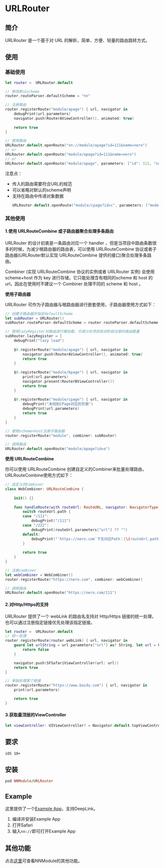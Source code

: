# URLRouter

## 简介

URLRouter 是一个基于对 URL 的解析，简单、方便、轻量的路由跳转方式。

## 使用

### 基础使用

```swift
let router =  URLRouter.default

// 修改默认scheme
router.routeParser.defaultScheme = "nn"

// 注册路由
router.registerRoute("module/apage") { url, navigator in
    debugPrint(url.parameters)
    navigator.push(RouterAViewController(), animated: true)
    
    return true
}

// 使用路由
URLRouter.default.openRoute("nn://module/apage?id=111&name=nero")
// or
URLRouter.default.openRoute("module/apage?id=111&name=nero")
// or
URLRouter.default.openRoute("module/apage", parameters: ["id": 111, "name": "nero"])
```
注意点：

+ 传入的路由需要符合URL的规范
+ 可以省略对默认的scheme声明
+ 支持在路由中传递对象数据
    ```swift
    URLRouter.default.openRoute("module/cpage?id=c", parameters: ["model": NSObject()])
    ```
    
### 其他使用

#### 1.使用 URLRouteCombine 或子路由器聚合处理多条路由

URLRouter 的设计初衷是一条路由对应一个 handler ，但是当项目中路由条数很多的时候，为减少根路由器的路由表，可以使用 URLRouteCombine 协议或者子路由器(URLRouter默认实现 URLRouteCombine 提供的接口)聚合处理多条路由。

Combiner (实现 URLRouteCombine 协议的实例或者 URLRouter 实例) 会使用 scheme+host 作为 key 进行存储，它只能处理含有相同的scheme 和 host 的 url，因此在使用时不建议一个 Combiner 处理不同的 scheme 和 host 。

**使用子路由器**

URLRouter 可作为子路由器与根路由器进行嵌套使用，子路由器使用方式如下：

```swift
// 创建子路由器并指定defaultScheme
let subRouter = URLRouter()
subRouter.routeParser.defaultScheme = router.routeParser.defaultScheme

// 使用lazyRegister对路由进行懒加载，可减少在项目启动阶段注册的路由数量
subRouter.lazyRegister = {
    debugPrint("lazy load")
    
    $0.registerRoute("module/apage") { url, navigator in
        navigator.push(RouterAViewController(), animated: true)
        return true
    }
    
    $0.registerRoute("module/bpage") { url, navigator in
        print(url.parameters)
        navigator.present(RouterBViewController())
        return true
    }
    
    $0.registerRoute("module/cpage") { url, navigator in
        debugPrint("未找到CPage对应的页面")
        debugPrint(url.parameters)
        return true
    }
}

// 使用scheme+host注册子路由器
router.registerRoute("module", combiner: subRouter)

// 调用路由
URLRouter.default.openRoute("module/apage?id=a")
```

**使用 URLRouteCombine**

你可以使用 URLRouteCombine 创建自定义的Combiner来批量处理路由，URLRouteCombine使用方式如下：

```swift
// 自定义的Combiner
class WebCombiner: URLRouteCombine {
    
    init() {}
    
    func handleRoute(with routeUrl: RouteURL, navigator: NavigatorType) -> Bool {
        switch routeUrl.path {
        case "/111":
            debugPrint("/111")
        case "/222":
            debugPrint(routeUrl.parameters["url"] ?? "")
        default:
            debugPrint("`https://nero.com`下无对应Path：[\(routeUrl.path)]")
        }
        
        return true
    }
}

// 注册combiner
let webCombiner = WebCombiner()
router.registerRoute("https://nero.com", combiner: webCombiner)

// 调用路由
URLRouter.default.openRoute("https://nero.com/111")
```

#### 2.对Http/Https的支持

URLRouter 提供了一个 webLink 的路由名支持对 Http/Https 链接的统一处理，也可以通过注册指定链接优先处理该指定链接。

```swift
let router =  URLRouter.default
// 统一处理
router.registerRoute(router.webLink) { url, navigator in
    guard let urlString = url.parameters["url"] as? String, let url = URL(string: urlString) else {
        return false
    }

    navigator.push(SFSafariViewController(url: url))
    return true
}

// 单独处理某个链接
router.registerRoute("https://www.baidu.com") { url, navigator in
    print(url.parameters)

    return true
}
```

#### 3.获取最顶层的ViewController

```swift
let viewController: UIViewController? = Navigator.default.topViewController
```

## 要求

`iOS 10+`

## 安装

```ruby
pod NNModule/URLRouter
```

## Example

这里提供了一个[Example App](../Example_URLRouter/)，支持DeepLink。

1. 编译并安装Example App
2. 打开Safari
3. 输入`nn://`即可打开Example App

## 其他功能

点击[这里](../README.md)可查看NNModule的其他功能。